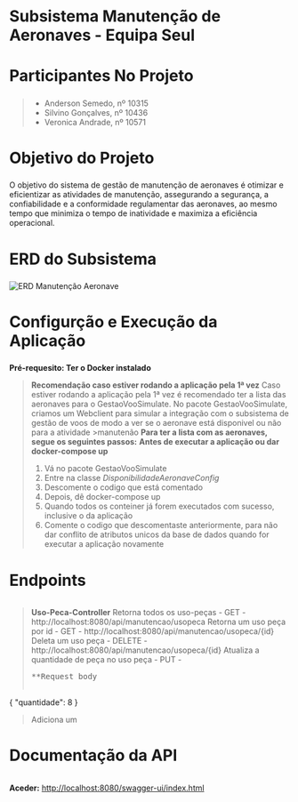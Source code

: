 # Subsistema Manutenção de Aeronaves - Equipa Seul <h1>

# Participantes No Projeto <h5>
>* Anderson Semedo, nº 10315
>* Silvino Gonçalves, nº 10436
>* Veronica Andrade, nº 10571

# Objetivo do Projeto <h5>
O objetivo do sistema de gestão de manutenção de aeronaves é otimizar e eficientizar as atividades 
de manutenção, assegurando a segurança, a confiabilidade e a conformidade regulamentar das 
aeronaves, ao mesmo tempo que minimiza o tempo de inatividade e maximiza a eficiência 
operacional.

# ERD do Subsistema <h5>
![ERD Manutenção Aeronave](https://github.com/andsemedo/manutenao_aeronaves/assets/84507074/d8b81ccd-4c42-4790-89d4-8a798de79562)

# Configurção e Execução da Aplicação <h5>
**Pré-requesito: Ter o **Docker** instalado**

>**Recomendação caso estiver rodando a aplicação pela 1ª vez**
>Caso estiver rodando a aplicação pela 1ª vez é recomendado ter a lista das aeronaves para o GestaoVooSimulate.
>No pacote GestaoVooSimulate, criamos um Webclient para simular a integração com o subsistema de gestão de voos de modo a ver se o aeronave está disponivel ou não para a atividade >manutenão
>**Para ter a lista com as aeronaves, segue os seguintes passos:**
>**Antes de executar a aplicação ou dar docker-compose up**
>1. Vá no pacote GestaoVooSimulate
>2. Entre na classe *DisponibilidadeAeronaveConfig*
>3. Descomente o codigo que está comentado
>4. Depois, dê docker-compose up
>5. Quando todos os conteiner já forem executados com sucesso, inclusive o da aplicação
>6. Comente o codigo que descomentaste anteriormente, para não dar conflito de atributos unicos da base de dados quando for executar a aplicação novamente

# Endpoints <h6>
>**Uso-Peca-Controller**
>Retorna todos os uso-peças - GET - http://localhost:8080/api/manutencao/usopeca
>Retorna um uso peça por id - GET - http://localhost:8080/api/manutencao/usopeca/{id}
>Deleta um uso peça - DELETE - http://localhost:8080/api/manutencao/usopeca/{id}
>Atualiza a quantidade de peça no uso peça - PUT -
><pre>**Request body
  {
  "quantidade": 8
}
</pre>
>Adiciona um

# Documentação da API <h6>
**Aceder:** <http://localhost:8080/swagger-ui/index.html>


